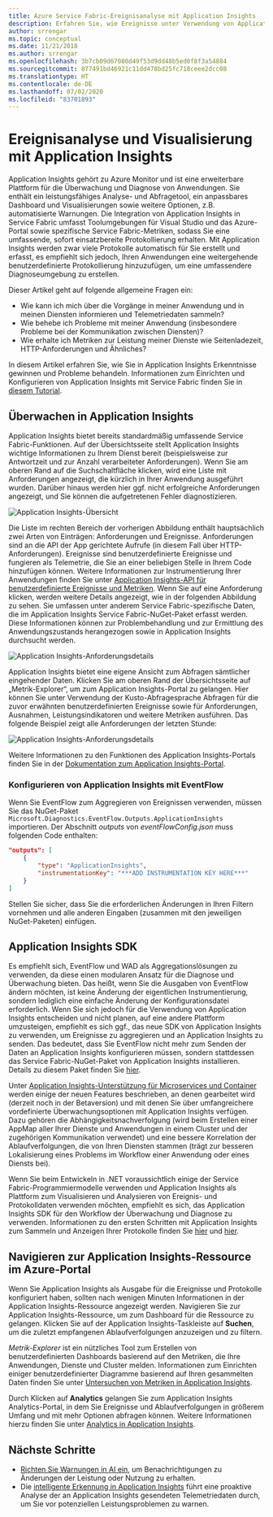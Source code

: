 ```yaml
---
title: Azure Service Fabric-Ereignisanalyse mit Application Insights
description: Erfahren Sie, wie Ereignisse unter Verwendung von Application Insights zur Überwachung und Diagnose von Azure Service Fabric-Clustern visualisiert und analysiert werden.
author: srrengar
ms.topic: conceptual
ms.date: 11/21/2018
ms.author: srrengar
ms.openlocfilehash: 3b7cb09d67080d49f53d9dd48b5ed0f8f3a54884
ms.sourcegitcommit: 877491bd46921c11dd478bd25fc718ceee2dcc08
ms.translationtype: HT
ms.contentlocale: de-DE
ms.lasthandoff: 07/02/2020
ms.locfileid: "83701893"
---
```

# <a name="event-analysis-and-visualization-with-application-insights"></a>Ereignisanalyse und Visualisierung mit Application Insights

Application Insights gehört zu Azure Monitor und ist eine erweiterbare Plattform für die Überwachung und Diagnose von Anwendungen. Sie enthält ein leistungsfähiges Analyse- und Abfragetool, ein anpassbares Dashboard und Visualisierungen sowie weitere Optionen, z.B. automatisierte Warnungen. Die Integration von Application Insights in Service Fabric umfasst Toolumgebungen für Visual Studio und das Azure-Portal sowie spezifische Service Fabric-Metriken, sodass Sie eine umfassende, sofort einsatzbereite Protokollierung erhalten. Mit Application Insights werden zwar viele Protokolle automatisch für Sie erstellt und erfasst, es empfiehlt sich jedoch, Ihren Anwendungen eine weitergehende benutzerdefinierte Protokollierung hinzuzufügen, um eine umfassendere Diagnoseumgebung zu erstellen.

Dieser Artikel geht auf folgende allgemeine Fragen ein:

* Wie kann ich mich über die Vorgänge in meiner Anwendung und in meinen Diensten informieren und Telemetriedaten sammeln?
* Wie behebe ich Probleme mit meiner Anwendung (insbesondere Probleme bei der Kommunikation zwischen Diensten)?
* Wie erhalte ich Metriken zur Leistung meiner Dienste wie Seitenladezeit, HTTP-Anforderungen und Ähnliches?

In diesem Artikel erfahren Sie, wie Sie in Application Insights Erkenntnisse gewinnen und Probleme behandeln. Informationen zum Einrichten und Konfigurieren von Application Insights mit Service Fabric finden Sie in [diesem Tutorial](service-fabric-tutorial-monitoring-aspnet.md).

## <a name="monitoring-in-application-insights"></a>Überwachen in Application Insights

Application Insights bietet bereits standardmäßig umfassende Service Fabric-Funktionen. Auf der Übersichtsseite stellt Application Insights wichtige Informationen zu Ihrem Dienst bereit (beispielsweise zur Antwortzeit und zur Anzahl verarbeiteter Anforderungen). Wenn Sie am oberen Rand auf die Suchschaltfläche klicken, wird eine Liste mit Anforderungen angezeigt, die kürzlich in Ihrer Anwendung ausgeführt wurden. Darüber hinaus werden hier ggf. nicht erfolgreiche Anforderungen angezeigt, und Sie können die aufgetretenen Fehler diagnostizieren.

![Application Insights-Übersicht](media/service-fabric-diagnostics-event-analysis-appinsights/ai-overview.png)

Die Liste im rechten Bereich der vorherigen Abbildung enthält hauptsächlich zwei Arten von Einträgen: Anforderungen und Ereignisse. Anforderungen sind an die API der App gerichtete Aufrufe (in diesem Fall über HTTP-Anforderungen). Ereignisse sind benutzerdefinierte Ereignisse und fungieren als Telemetrie, die Sie an einer beliebigen Stelle in Ihrem Code hinzufügen können. Weitere Informationen zur Instrumentierung Ihrer Anwendungen finden Sie unter [Application Insights-API für benutzerdefinierte Ereignisse und Metriken](../azure-monitor/app/api-custom-events-metrics.md). Wenn Sie auf eine Anforderung klicken, werden weitere Details angezeigt, wie in der folgenden Abbildung zu sehen. Sie umfassen unter anderem Service Fabric-spezifische Daten, die im Application Insights Service Fabric-NuGet-Paket erfasst werden. Diese Informationen können zur Problembehandlung und zur Ermittlung des Anwendungszustands herangezogen sowie in Application Insights durchsucht werden.

![Application Insights-Anforderungsdetails](media/service-fabric-diagnostics-event-analysis-appinsights/ai-request-details.png)

Application Insights bietet eine eigene Ansicht zum Abfragen sämtlicher eingehender Daten. Klicken Sie am oberen Rand der Übersichtsseite auf „Metrik-Explorer“, um zum Application Insights-Portal zu gelangen. Hier können Sie unter Verwendung der Kusto-Abfragesprache Abfragen für die zuvor erwähnten benutzerdefinierten Ereignisse sowie für Anforderungen, Ausnahmen, Leistungsindikatoren und weitere Metriken ausführen. Das folgende Beispiel zeigt alle Anforderungen der letzten Stunde:

![Application Insights-Anforderungsdetails](media/service-fabric-diagnostics-event-analysis-appinsights/ai-metrics-explorer.png)

Weitere Informationen zu den Funktionen des Application Insights-Portals finden Sie in der [Dokumentation zum Application Insights-Portal](../azure-monitor/app/app-insights-dashboards.md).

### <a name="configuring-application-insights-with-eventflow"></a>Konfigurieren von Application Insights mit EventFlow

Wenn Sie EventFlow zum Aggregieren von Ereignissen verwenden, müssen Sie das NuGet-Paket `Microsoft.Diagnostics.EventFlow.Outputs.ApplicationInsights` importieren. Der Abschnitt *outputs* von *eventFlowConfig.json* muss folgenden Code enthalten:

```json
"outputs": [
    {
        "type": "ApplicationInsights",
        "instrumentationKey": "***ADD INSTRUMENTATION KEY HERE***"
    }
]
```

Stellen Sie sicher, dass Sie die erforderlichen Änderungen in Ihren Filtern vornehmen und alle anderen Eingaben (zusammen mit den jeweiligen NuGet-Paketen) einfügen.

## <a name="application-insights-sdk"></a>Application Insights SDK

Es empfiehlt sich, EventFlow und WAD als Aggregationslösungen zu verwenden, da diese einen modularen Ansatz für die Diagnose und Überwachung bieten. Das heißt, wenn Sie die Ausgaben von EventFlow ändern möchten, ist keine Änderung der eigentlichen Instrumentierung, sondern lediglich eine einfache Änderung der Konfigurationsdatei erforderlich. Wenn Sie sich jedoch für die Verwendung von Application Insights entscheiden und nicht planen, auf eine andere Plattform umzusteigen, empfiehlt es sich ggf., das neue SDK von Application Insights zu verwenden, um Ereignisse zu aggregieren und an Application Insights zu senden. Das bedeutet, dass Sie EventFlow nicht mehr zum Senden der Daten an Application Insights konfigurieren müssen, sondern stattdessen das Service Fabric-NuGet-Paket von Application Insights installieren. Details zu diesem Paket finden Sie [hier](https://github.com/Microsoft/ApplicationInsights-ServiceFabric).

Unter [Application Insights-Unterstützung für Microservices und Container](https://azure.microsoft.com/blog/app-insights-microservices/) werden einige der neuen Features beschrieben, an denen gearbeitet wird (derzeit noch in der Betaversion) und mit denen Sie über umfangreichere vordefinierte Überwachungsoptionen mit Application Insights verfügen. Dazu gehören die Abhängigkeitsnachverfolgung (wird beim Erstellen einer AppMap aller Ihrer Dienste und Anwendungen in einem Cluster und der zugehörigen Kommunikation verwendet) und eine bessere Korrelation der Ablaufverfolgungen, die von Ihren Diensten stammen (trägt zur besseren Lokalisierung eines Problems im Workflow einer Anwendung oder eines Diensts bei).

Wenn Sie beim Entwickeln in .NET voraussichtlich einige der Service Fabric-Programmiermodelle verwenden und Application Insights als Plattform zum Visualisieren und Analysieren von Ereignis- und Protokolldaten verwenden möchten, empfiehlt es sich, das Application Insights SDK für den Workflow der Überwachung und Diagnose zu verwenden. Informationen zu den ersten Schritten mit Application Insights zum Sammeln und Anzeigen Ihrer Protokolle finden Sie [hier](../azure-monitor/app/asp-net-more.md) und [hier](../azure-monitor/app/asp-net-trace-logs.md).

## <a name="navigating-the-application-insights-resource-in-azure-portal"></a>Navigieren zur Application Insights-Ressource im Azure-Portal

Wenn Sie Application Insights als Ausgabe für die Ereignisse und Protokolle konfiguriert haben, sollten nach wenigen Minuten Informationen in der Application Insights-Ressource angezeigt werden. Navigieren Sie zur Application Insights-Ressource, um zum Dashboard für die Ressource zu gelangen. Klicken Sie auf der Application Insights-Taskleiste auf **Suchen**, um die zuletzt empfangenen Ablaufverfolgungen anzuzeigen und zu filtern.

*Metrik-Explorer* ist ein nützliches Tool zum Erstellen von benutzerdefinierten Dashboards basierend auf den Metriken, die Ihre Anwendungen, Dienste und Cluster melden. Informationen zum Einrichten einiger benutzerdefinierter Diagramme basierend auf Ihren gesammelten Daten finden Sie unter [Untersuchen von Metriken in Application Insights](../azure-monitor/app/metrics-explorer.md).

Durch Klicken auf **Analytics** gelangen Sie zum Application Insights Analytics-Portal, in dem Sie Ereignisse und Ablaufverfolgungen in größerem Umfang und mit mehr Optionen abfragen können. Weitere Informationen hierzu finden Sie unter [Analytics in Application Insights](../azure-monitor/app/analytics.md).

## <a name="next-steps"></a>Nächste Schritte

* [Richten Sie Warnungen in AI ein](/azure/azure-monitor/platform/alerts-log), um Benachrichtigungen zu Änderungen der Leistung oder Nutzung zu erhalten.
* Die [intelligente Erkennung in Application Insights](../azure-monitor/app/proactive-diagnostics.md) führt eine proaktive Analyse der an Application Insights gesendeten Telemetriedaten durch, um Sie vor potenziellen Leistungsproblemen zu warnen.
